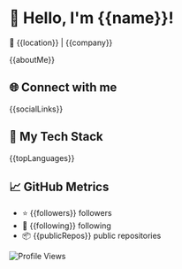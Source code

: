 # 👋 Hello, I'm {{name}}!

📍 {{location}} | {{company}}

{{aboutMe}}

## 🌐 Connect with me

{{socialLinks}}

## 🚀 My Tech Stack

{{topLanguages}}

## 📈 GitHub Metrics

- ⭐ {{followers}} followers
- 👀 {{following}} following
- 📦 {{publicRepos}} public repositories

![Profile Views](https://komarev.com/ghpvc/?username={{username}}&label=Profile+Views&color=blueviolet)
